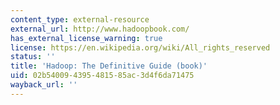 ```yaml
---
content_type: external-resource
external_url: http://www.hadoopbook.com/
has_external_license_warning: true
license: https://en.wikipedia.org/wiki/All_rights_reserved
status: ''
title: 'Hadoop: The Definitive Guide (book)'
uid: 02b54009-4395-4815-85ac-3d4f6da71475
wayback_url: ''
---
```

